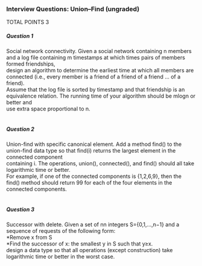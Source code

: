 ### Interview Questions: Union–Find (ungraded)
TOTAL POINTS 3
##### Question 1
Social network connectivity. Given a social network containing n members and a log file containing m timestamps at which times pairs of members formed friendships, <br />
design an algorithm to determine the earliest time at which all members are connected (i.e., every member is a friend of a friend of a friend ... of a friend). <br />
Assume that the log file is sorted by timestamp and that friendship is an equivalence relation. The running time of your algorithm should be mlogn or better and <br />
use extra space proportional to n. <br /><br />

##### Question 2
Union-find with specific canonical element. Add a method find() to the union-find data type so that find(i) returns the largest element in the connected component <br />
containing i. The operations, union(), connected(), and find() should all take logarithmic time or better.<br />
For example, if one of the connected components is {1,2,6,9}, then the find() method should return 99 for each of the four elements in the connected components. <br /><br />

##### Question 3
Successor with delete. Given a set of nn integers S={0,1,...,n−1} and a sequence of requests of the following form: <br />
 *Remove x from S <br />
 *Find the successor of x: the smallest y in S such that y≥x. <br />
design a data type so that all operations (except construction) take logarithmic time or better in the worst case. <br /><br /><br />
